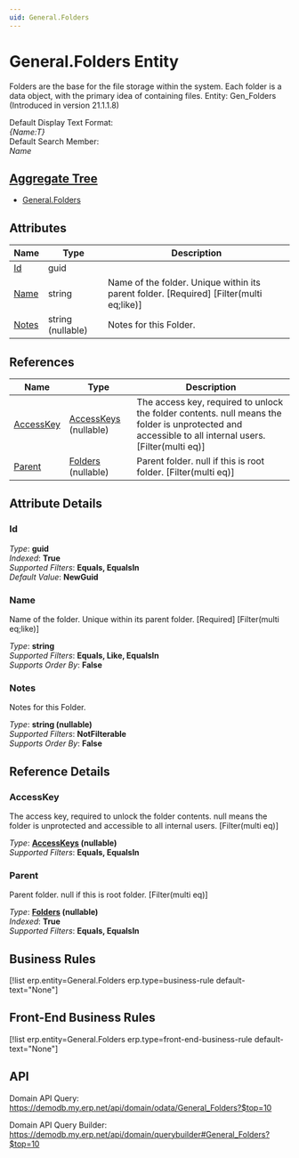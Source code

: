 ```yaml
---
uid: General.Folders
---
```

# General.Folders Entity

Folders are the base for the file storage within the system. Each folder is a data object, with the primary idea of containing files. Entity: Gen_Folders (Introduced in version 21.1.1.8)

Default Display Text Format:  
_{Name:T}_  
Default Search Member:  
_Name_  

## [Aggregate Tree](xref:aggregates)  
* [General.Folders](General.Folders.md)  

## Attributes

| Name | Type | Description |
| ---- | ---- | --- |
| [Id](General.Folders.md#id) | guid |  
| [Name](General.Folders.md#name) | string | Name of the folder. Unique within its parent folder. [Required] [Filter(multi eq;like)] 
| [Notes](General.Folders.md#notes) | string (nullable) | Notes for this Folder. 

## References

| Name | Type | Description |
| ---- | ---- | --- |
| [AccessKey](General.Folders.md#accesskey) | [AccessKeys](Systems.Security.AccessKeys.md) (nullable) | The access key, required to unlock the folder contents. null means the folder is unprotected and accessible to all internal users. [Filter(multi eq)] |
| [Parent](General.Folders.md#parent) | [Folders](General.Folders.md) (nullable) | Parent folder. null if this is root folder. [Filter(multi eq)] |


## Attribute Details

### Id

_Type_: **guid**  
_Indexed_: **True**  
_Supported Filters_: **Equals, EqualsIn**  
_Default Value_: **NewGuid**  

### Name

Name of the folder. Unique within its parent folder. [Required] [Filter(multi eq;like)]

_Type_: **string**  
_Supported Filters_: **Equals, Like, EqualsIn**  
_Supports Order By_: **False**  

### Notes

Notes for this Folder.

_Type_: **string (nullable)**  
_Supported Filters_: **NotFilterable**  
_Supports Order By_: **False**  


## Reference Details

### AccessKey

The access key, required to unlock the folder contents. null means the folder is unprotected and accessible to all internal users. [Filter(multi eq)]

_Type_: **[AccessKeys](Systems.Security.AccessKeys.md) (nullable)**  
_Supported Filters_: **Equals, EqualsIn**  

### Parent

Parent folder. null if this is root folder. [Filter(multi eq)]

_Type_: **[Folders](General.Folders.md) (nullable)**  
_Indexed_: **True**  
_Supported Filters_: **Equals, EqualsIn**  



## Business Rules

[!list erp.entity=General.Folders erp.type=business-rule default-text="None"]

## Front-End Business Rules

[!list erp.entity=General.Folders erp.type=front-end-business-rule default-text="None"]

## API

Domain API Query:
<https://demodb.my.erp.net/api/domain/odata/General_Folders?$top=10>

Domain API Query Builder:
<https://demodb.my.erp.net/api/domain/querybuilder#General_Folders?$top=10>

